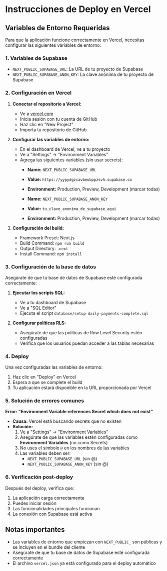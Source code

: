 # Instrucciones de Deploy en Vercel

## Variables de Entorno Requeridas

Para que la aplicación funcione correctamente en Vercel, necesitas configurar las siguientes variables de entorno:

### 1. Variables de Supabase
- `NEXT_PUBLIC_SUPABASE_URL`: La URL de tu proyecto de Supabase
- `NEXT_PUBLIC_SUPABASE_ANON_KEY`: La clave anónima de tu proyecto de Supabase

### 2. Configuración en Vercel

1. **Conectar el repositorio a Vercel:**
   - Ve a [vercel.com](https://vercel.com)
   - Inicia sesión con tu cuenta de GitHub
   - Haz clic en "New Project"
   - Importa tu repositorio de GitHub

2. **Configurar las variables de entorno:**
   - En el dashboard de Vercel, ve a tu proyecto
   - Ve a "Settings" → "Environment Variables"
   - Agrega las siguientes variables (sin usar secrets):
     - **Name:** `NEXT_PUBLIC_SUPABASE_URL`
     - **Value:** `https://yypydgzcavbeubppzsvh.supabase.co`
     - **Environment:** Production, Preview, Development (marcar todas)
     
     - **Name:** `NEXT_PUBLIC_SUPABASE_ANON_KEY`
     - **Value:** `tu_clave_anonima_de_supabase_aqui`
     - **Environment:** Production, Preview, Development (marcar todas)

3. **Configuración del build:**
   - Framework Preset: Next.js
   - Build Command: `npm run build`
   - Output Directory: `.next`
   - Install Command: `npm install`

### 3. Configuración de la base de datos

Asegúrate de que tu base de datos de Supabase esté configurada correctamente:

1. **Ejecutar los scripts SQL:**
   - Ve a tu dashboard de Supabase
   - Ve a "SQL Editor"
   - Ejecuta el script `database/setup-daily-payments-complete.sql`

2. **Configurar políticas RLS:**
   - Asegúrate de que las políticas de Row Level Security estén configuradas
   - Verifica que los usuarios puedan acceder a las tablas necesarias

### 4. Deploy

Una vez configuradas las variables de entorno:

1. Haz clic en "Deploy" en Vercel
2. Espera a que se complete el build
3. Tu aplicación estará disponible en la URL proporcionada por Vercel

### 5. Solución de errores comunes

**Error: "Environment Variable references Secret which does not exist"**
- **Causa:** Vercel está buscando secrets que no existen
- **Solución:** 
  1. Ve a "Settings" → "Environment Variables"
  2. Asegúrate de que las variables estén configuradas como **Environment Variables** (no como Secrets)
  3. No uses el símbolo `@` en los nombres de las variables
  4. Las variables deben ser:
     - `NEXT_PUBLIC_SUPABASE_URL` (sin @)
     - `NEXT_PUBLIC_SUPABASE_ANON_KEY` (sin @)

### 6. Verificación post-deploy

Después del deploy, verifica que:

1. La aplicación carga correctamente
2. Puedes iniciar sesión
3. Las funcionalidades principales funcionan
4. La conexión con Supabase está activa

## Notas importantes

- Las variables de entorno que empiezan con `NEXT_PUBLIC_` son públicas y se incluyen en el bundle del cliente
- Asegúrate de que tu base de datos de Supabase esté configurada correctamente
- El archivo `vercel.json` ya está configurado para el deploy automático
